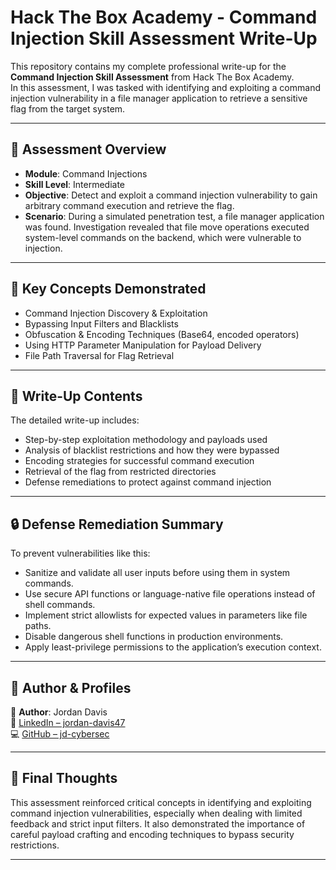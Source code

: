 # Hack The Box Academy - Command Injection Skill Assessment Write-Up

This repository contains my complete professional write-up for the **Command Injection Skill Assessment** from Hack The Box Academy.  
In this assessment, I was tasked with identifying and exploiting a command injection vulnerability in a file manager application to retrieve a sensitive flag from the target system.

---

## 📌 Assessment Overview

- **Module**: Command Injections  
- **Skill Level**: Intermediate  
- **Objective**: Detect and exploit a command injection vulnerability to gain arbitrary command execution and retrieve the flag.  
- **Scenario**: During a simulated penetration test, a file manager application was found. Investigation revealed that file move operations executed system-level commands on the backend, which were vulnerable to injection.

---

## 🧠 Key Concepts Demonstrated

- Command Injection Discovery & Exploitation  
- Bypassing Input Filters and Blacklists  
- Obfuscation & Encoding Techniques (Base64, encoded operators)  
- Using HTTP Parameter Manipulation for Payload Delivery  
- File Path Traversal for Flag Retrieval  

---

## 📂 Write-Up Contents

The detailed write-up includes:

- Step-by-step exploitation methodology and payloads used  
- Analysis of blacklist restrictions and how they were bypassed  
- Encoding strategies for successful command execution  
- Retrieval of the flag from restricted directories  
- Defense remediations to protect against command injection  

---

## 🔒 Defense Remediation Summary

To prevent vulnerabilities like this:

- Sanitize and validate all user inputs before using them in system commands.  
- Use secure API functions or language-native file operations instead of shell commands.  
- Implement strict allowlists for expected values in parameters like file paths.  
- Disable dangerous shell functions in production environments.  
- Apply least-privilege permissions to the application’s execution context.  

---

## 🔗 Author & Profiles

📧 **Author**: Jordan Davis  
🔗 [LinkedIn – jordan-davis47](https://www.linkedin.com/in/jordan-davis47/)  
💻 [GitHub – jd-cybersec](https://github.com/jd-cybersec)

---

## 🏁 Final Thoughts

This assessment reinforced critical concepts in identifying and exploiting command injection vulnerabilities, especially when dealing with limited feedback and strict input filters. It also demonstrated the importance of careful payload crafting and encoding techniques to bypass security restrictions.

---
